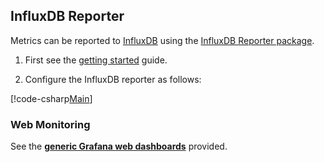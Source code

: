 ## InfluxDB Reporter

Metrics can be reported to [InfluxDB](https://www.influxdata.com/products/open-source/#influxdb) using the [InfluxDB Reporter package](https://www.nuget.org/packages/App.Metrics.Extensions.Reporting.InfluxDB/).

1. First see the [getting started](../getting-started/intro.md) guide.

2. Configure the InfluxDB reporter as follows:

[!code-csharp[Main](../src/samples/App.Metrics.Extensions.Reporting.Code.Snippets/InfluxDBReporterSetup.cs)]

### Web Monitoring

See the [**generic Grafana web dashboards**](../web-application-monitoring/visualization-grafana.md) provided.